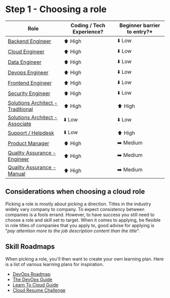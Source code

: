 
# Step 1 - Choosing a role

| Role                                                                      | Coding / Tech Experience? | Beginner barrier to entry?* |
| ------------------------------------------------------------------------- | ------------------------- | --------------------------- |
| [Backend Engineer](./backend-engineer.md)                                 | ⬆️ High                    | ⬇️ Low                       |
| [Cloud Engineer](./cloud-engineer.md)                                     | ⬆️ High                    | ⬇️ Low                       |
| [Data Engineer](./data-engineer.md)                                       | ⬆️ High                    | ⬇️ Low                       |
| [Devops Engineer](./devops-engineer.md)                                   | ⬆️ High                    | ⬇️ Low                       |
| [Frontend Engineer](./frontend-engineer.md)                               | ⬆️ High                    | ⬇️ Low                       |
| [Security Engineer](./security-engineer.md)                               | ⬆️ High                    | ⬇️ Low                       |
| [Solutions Architect - Traditional](./solutions-architect-traditional.md) | ⬆️ High                    | ⬆️ High                      |
| [Solutions Architect - Associate](./solutions-architect-associate.md)     | ⬇️ Low                     | ⬇️ Low                       |
| [Support / Helpdesk](./support-helpdesk.md)                               | ⬇️ Low                     | ⬆️ High                      |
| [Product Manager](./product-manager.md)                                   | ⬆️ High                    | ➡️ Medium                    |
| [Quality Assurance - Engineer](quality-assurance-engineer.md)             | ⬆️ High                    | ➡️ Medium                    |
| [Quality Assurance - Manual](quality-assurance-manual.md)                 | ⬆️ High                    | ➡️ Medium                    |

## Considerations when choosing a cloud role

Picking a role is mostly about picking a direction. Titles in the industry widely vary company to company. To expect consistency between companies is a fools errand. However, to have success you still need to choose a role and skill set to target. When it comes to applying, be flexible in role titles of companies that you apply to, good advise for applying is "*pay attention more to the job description content than the title*".

## Skill Roadmaps

When picking a role, you'll then want to create your own learning plan. Here is a list of various learning plans for inspiration. 

* [DevOps Roadmap](https://roadmap.sh/devops)
* [The DevOps Guide](https://thedevops.guide/#/)
* [Learn To Cloud Guide](https://learntocloud.guide/)
* [Cloud Resume Challenge](https://cloudresumechallenge.dev/)